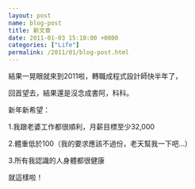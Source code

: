 ```yaml
---  
layout: post  
name: blog-post  
title: 新文章  
date: 2011-01-03 15:10:00 +0800  
categories: ["Life"]  
permalink: /2011/01/blog-post.html  
---  
```

結果一晃眼就來到2011啦，轉職成程式設計師快半年了，  
    
回首望去，結果還是沒念成書阿，科科。  
    
新年新希望：  
    
1.我跟老婆工作都很順利，月薪目標至少32,000  
    
2.體重低於100（我的要求應該不過份，老天幫我一下吧...）  
    
3.所有我認識的人身體都很健康  
    
就這樣啦！
